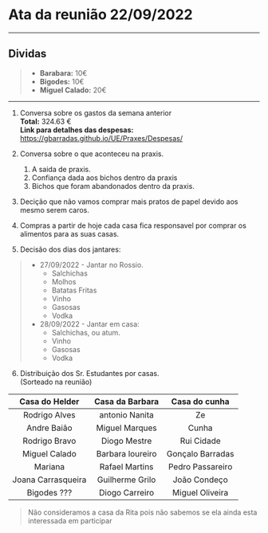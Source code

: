 # Ata da reunião 22/09/2022  
---
## Dividas  
> - **Barabara:** 10€
> - **Bigodes:** 10€
> - **Miguel Calado:** 20€  
---  

1. Conversa sobre os gastos da semana anterior   
    **Total:** 324.63 €  
    **Link para detalhes das despesas:** https://gbarradas.github.io/UE/Praxes/Despesas/  

2. Conversa sobre o que aconteceu na praxis.  
    1. A saida de praxis.  
    1. Confiança dada aos bichos dentro da praxis  
    1. Bichos que foram abandonados dentro da praxis.  
3. Decição que não vamos comprar mais pratos de papel devido aos mesmo serem caros.
4. Compras a partir de hoje cada casa fica responsavel por comprar os alimentos para as suas casas.
5. Decisão dos dias dos jantares:
> - 27/09/2022 - Jantar no Rossio.  
>   - Salchichas
>   - Molhos
>   - Batatas Fritas 
>   - Vinho
>   - Gasosas
>   - Vodka 
> - 28/09/2022 - Jantar em casa:
>   - Salchichas, ou atum.
>   - Vinho
>   - Gasosas
>   - Vodka
6. Distribuição dos Sr. Estudantes por casas.  
    (Sorteado na reunião)  

|Casa do Helder|Casa da Barbara|Casa do cunha|
|:------------:|:-------------:|:-----------:|
|Rodrigo Alves|antonio Nanita|Ze|
|Andre Baião|Miguel Marques|Cunha|  
|Rodrigo Bravo|Diogo Mestre|Rui Cidade|
|Miguel Calado|Barbara loureiro|Gonçalo Barradas|
|Mariana|Rafael Martins|Pedro Passareiro|
|Joana Carrasqueira|Guilherme Grilo|João Condeço|
|Bigodes ???|Diogo Carreiro|Miguel Oliveira|

> Não consideramos a casa da Rita pois não sabemos se ela ainda esta interessada em participar